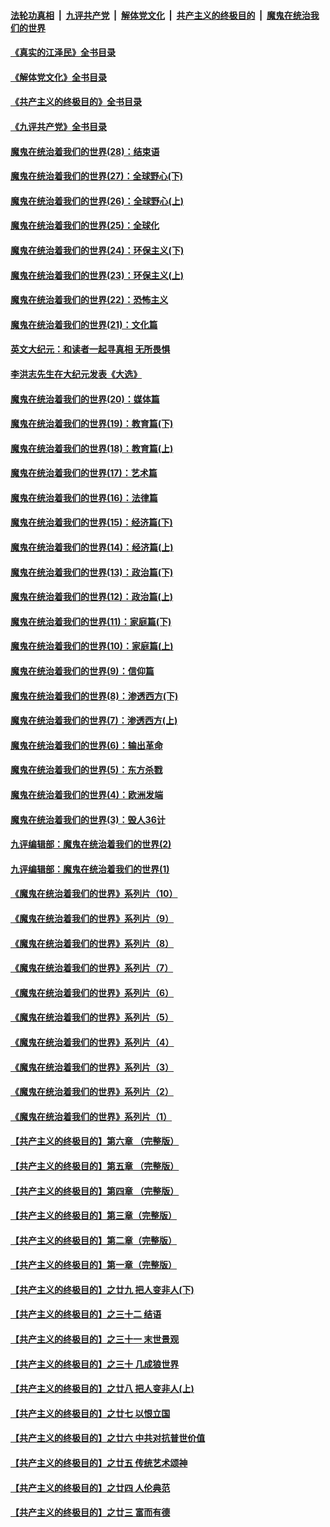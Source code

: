 ####  [法轮功真相](../../../../basic/blob/master/README.md?t=08051701) &nbsp;|&nbsp; [九评共产党](../../../../9ping.md/blob/master/README.md?t=08051701) &nbsp;|&nbsp; [解体党文化](../../../../jtdwh.md/blob/master/README.md?t=08051701)  &nbsp;|&nbsp; [共产主义的终极目的](../../../../gczydzjmd.md/blob/master/README.md?t=08051701) &nbsp;|&nbsp; [魔鬼在统治我们的世界](../../../../mgztzwmdsj.md/blob/master/README.md?t=08051701) 

#### [《真实的江泽民》全书目录](../pages/nsc422/n13721399.md?t=08051701) 

#### [《解体党文化》全书目录](../pages/nsc422/n13721157.md?t=08051701) 

#### [《共产主义的终极目的》全书目录](../pages/nsc422/n13721048.md?t=08051701) 

#### [《九评共产党》全书目录](../pages/nsc422/n13708085.md?t=08051701) 

#### [魔鬼在统治着我们的世界(28)：结束语](../pages/nsc422/n10936246.md?t=08051701) 

#### [魔鬼在统治着我们的世界(27)：全球野心(下)](../pages/nsc422/n10928319.md?t=08051701) 

#### [魔鬼在统治着我们的世界(26)：全球野心(上)](../pages/nsc422/n10900318.md?t=08051701) 

#### [魔鬼在统治着我们的世界(25)：全球化](../pages/nsc422/n10788205.md?t=08051701) 

#### [魔鬼在统治着我们的世界(24)：环保主义(下)](../pages/nsc422/n10695307.md?t=08051701) 

#### [魔鬼在统治着我们的世界(23)：环保主义(上)](../pages/nsc422/n10688613.md?t=08051701) 

#### [魔鬼在统治着我们的世界(22)：恐怖主义](../pages/nsc422/n10614727.md?t=08051701) 

#### [魔鬼在统治着我们的世界(21)：文化篇](../pages/nsc422/n10597706.md?t=08051701) 

#### [英文大纪元：和读者一起寻真相 无所畏惧](../pages/nsc422/n12542027.md?t=08051701) 

#### [李洪志先生在大纪元发表《大选》](../pages/nsc422/n12534746.md?t=08051701) 

#### [魔鬼在统治着我们的世界(20)：媒体篇](../pages/nsc422/n10586579.md?t=08051701) 

#### [魔鬼在统治着我们的世界(19)：教育篇(下)](../pages/nsc422/n10564808.md?t=08051701) 

#### [魔鬼在统治着我们的世界(18)：教育篇(上)](../pages/nsc422/n10526970.md?t=08051701) 

#### [魔鬼在统治着我们的世界(17)：艺术篇](../pages/nsc422/n10499093.md?t=08051701) 

#### [魔鬼在统治着我们的世界(16)：法律篇](../pages/nsc422/n10485969.md?t=08051701) 

#### [魔鬼在统治着我们的世界(15)：经济篇(下)](../pages/nsc422/n10469975.md?t=08051701) 

#### [魔鬼在统治着我们的世界(14)：经济篇(上)](../pages/nsc422/n10457370.md?t=08051701) 

#### [魔鬼在统治着我们的世界(13)：政治篇(下)](../pages/nsc422/n10448270.md?t=08051701) 

#### [魔鬼在统治着我们的世界(12)：政治篇(上)](../pages/nsc422/n10444576.md?t=08051701) 

#### [魔鬼在统治着我们的世界(11)：家庭篇(下)](../pages/nsc422/n10440961.md?t=08051701) 

#### [魔鬼在统治着我们的世界(10)：家庭篇(上)](../pages/nsc422/n10435448.md?t=08051701) 

#### [魔鬼在统治着我们的世界(9)：信仰篇](../pages/nsc422/n10432159.md?t=08051701) 

#### [魔鬼在统治着我们的世界(8)：渗透西方(下)](../pages/nsc422/n10429603.md?t=08051701) 

#### [魔鬼在统治着我们的世界(7)：渗透西方(上)](../pages/nsc422/n10426013.md?t=08051701) 

#### [魔鬼在统治着我们的世界(6)：输出革命](../pages/nsc422/n10421536.md?t=08051701) 

#### [魔鬼在统治着我们的世界(5)：东方杀戮](../pages/nsc422/n10417707.md?t=08051701) 

#### [魔鬼在统治着我们的世界(4)：欧洲发端](../pages/nsc422/n10414890.md?t=08051701) 

#### [魔鬼在统治着我们的世界(3)：毁人36计](../pages/nsc422/n10411583.md?t=08051701) 

#### [九评编辑部：魔鬼在统治着我们的世界(2)](../pages/nsc422/n10410036.md?t=08051701) 

#### [九评编辑部：魔鬼在统治着我们的世界(1)](../pages/nsc422/n10406825.md?t=08051701) 

#### [《魔鬼在统治着我们的世界》系列片（10）](../pages/nsc422/n12292670.md?t=08051701) 

#### [《魔鬼在统治着我们的世界》系列片（9）](../pages/nsc422/n12290859.md?t=08051701) 

#### [《魔鬼在统治着我们的世界》系列片（8）](../pages/nsc422/n12287445.md?t=08051701) 

#### [《魔鬼在统治着我们的世界》系列片（7）](../pages/nsc422/n12283425.md?t=08051701) 

#### [《魔鬼在统治着我们的世界》系列片（6）](../pages/nsc422/n12282314.md?t=08051701) 

#### [《魔鬼在统治着我们的世界》系列片（5）](../pages/nsc422/n12281419.md?t=08051701) 

#### [《魔鬼在统治着我们的世界》系列片（4）](../pages/nsc422/n12274024.md?t=08051701) 

#### [《魔鬼在统治着我们的世界》系列片（3）](../pages/nsc422/n12271322.md?t=08051701) 

#### [《魔鬼在统治着我们的世界》系列片（2）](../pages/nsc422/n12269049.md?t=08051701) 

#### [《魔鬼在统治着我们的世界》系列片（1）](../pages/nsc422/n12267575.md?t=08051701) 

#### [【共产主义的终极目的】第六章 （完整版）](../pages/nsc422/n11428913.md?t=08051701) 

#### [【共产主义的终极目的】第五章 （完整版）](../pages/nsc422/n11428912.md?t=08051701) 

#### [【共产主义的终极目的】第四章 （完整版）](../pages/nsc422/n11428907.md?t=08051701) 

#### [【共产主义的终极目的】第三章（完整版）](../pages/nsc422/n11428848.md?t=08051701) 

#### [【共产主义的终极目的】第二章（完整版）](../pages/nsc422/n11428831.md?t=08051701) 

#### [【共产主义的终极目的】第一章（完整版）](../pages/nsc422/n11417651.md?t=08051701) 

#### [【共产主义的终极目的】之廿九 把人变非人(下)](../pages/nsc422/n11344140.md?t=08051701) 

#### [【共产主义的终极目的】之三十二 结语](../pages/nsc422/n11360535.md?t=08051701) 

#### [【共产主义的终极目的】之三十一 末世景观](../pages/nsc422/n11351129.md?t=08051701) 

#### [【共产主义的终极目的】之三十 几成狼世界](../pages/nsc422/n11348280.md?t=08051701) 

#### [【共产主义的终极目的】之廿八 把人变非人(上)](../pages/nsc422/n11340492.md?t=08051701) 

#### [【共产主义的终极目的】之廿七 以恨立国](../pages/nsc422/n11336944.md?t=08051701) 

#### [【共产主义的终极目的】之廿六 中共对抗普世价值](../pages/nsc422/n11324785.md?t=08051701) 

#### [【共产主义的终极目的】之廿五 传统艺术颂神](../pages/nsc422/n11296396.md?t=08051701) 

#### [【共产主义的终极目的】之廿四 人伦典范](../pages/nsc422/n11296397.md?t=08051701) 

#### [【共产主义的终极目的】之廿三 富而有德](../pages/nsc422/n11283598.md?t=08051701) 

